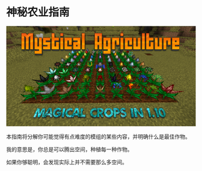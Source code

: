 # 神秘农业指南

![整合包缩略图，归功于模组作者](thumbnail.png)

本指南将分解你可能觉得有点难度的模组的某些内容，并明确什么是最佳作物。

我的意思是，你总是可以腾出空间，种植每一种作物。

如果你够聪明，会发现实际上并不需要那么多空间。